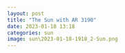 ```yaml
---
layout: post
title: "The Sun with AR 3190"
date: 2023-01-18 13:18
categories: sun
image: sun\2023-01-18-1918_2-Sun.png
---
```


